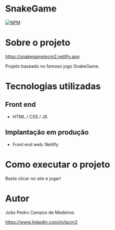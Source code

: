 # SnakeGame
[![NPM](https://img.shields.io/npm/l/react)](https://github.com/jpcm2/Snake-Game/blob/master/LICENSE) 

# Sobre o projeto

https://snakegamejpcm2.netlify.app

Projeto baseado no famoso jogo SnakeGame.

# Tecnologias utilizadas

## Front end
- HTML / CSS / JS

## Implantação em produção
- Front end web: Netlify

# Como executar o projeto

Basta clicar no site e jogar!
# Autor

João Pedro Campos de Medeiros

https://www.linkedin.com/in/jpcm2
